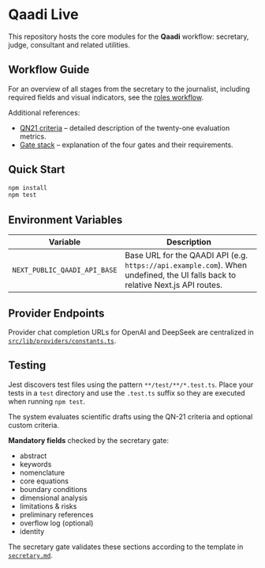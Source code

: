 # Qaadi Live

This repository hosts the core modules for the **Qaadi** workflow: secretary, judge, consultant and related utilities.

## Workflow Guide

For an overview of all stages from the secretary to the journalist, including required fields and visual indicators, see the [roles workflow](docs/roles-workflow.md).

Additional references:

- [QN21 criteria](docs/qn21-criteria.md) – detailed description of the twenty-one evaluation metrics.
- [Gate stack](docs/gate-stack.md) – explanation of the four gates and their requirements.

## Quick Start

```bash
npm install
npm test
```

## Environment Variables

| Variable | Description |
|----------|-------------|
| `NEXT_PUBLIC_QAADI_API_BASE` | Base URL for the QAADI API (e.g. `https://api.example.com`). When undefined, the UI falls back to relative Next.js API routes. |

## Provider Endpoints

Provider chat completion URLs for OpenAI and DeepSeek are centralized in
[`src/lib/providers/constants.ts`](src/lib/providers/constants.ts).

## Testing

Jest discovers test files using the pattern `**/test/**/*.test.ts`. Place your
tests in a `test` directory and use the `.test.ts` suffix so they are executed
when running `npm test`.

The system evaluates scientific drafts using the QN-21 criteria and optional custom criteria.

**Mandatory fields** checked by the secretary gate:

- abstract
- keywords
- nomenclature
- core equations
- boundary conditions
- dimensional analysis
- limitations & risks
- preliminary references
- overflow log (optional)
- identity

The secretary gate validates these sections according to the template in
[`secretary.md`](templates/secretary.md).

